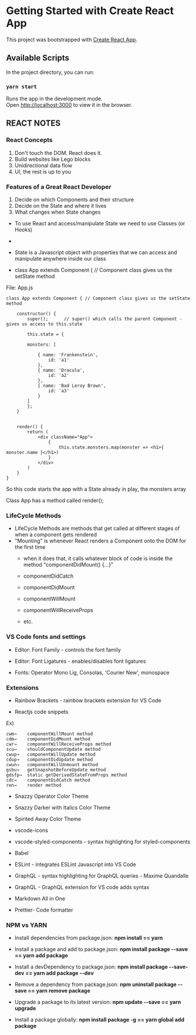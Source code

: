 # Getting Started with Create React App

This project was bootstrapped with [Create React App](https://github.com/facebook/create-react-app).

## Available Scripts

In the project directory, you can run:

### `yarn start`

Runs the app in the development mode.\
Open [http://localhost:3000](http://localhost:3000) to view it in the browser.

## REACT NOTES

### React Concepts

1. Don't touch the DOM. React does it.
2. Build websites like Lego blocks
3. Unidirectional data flow
4. UI, the rest is up to you

### Features of a Great React Developer

1. Decide on which Components and their structure
2. Decide on the State and where it lives
3. What changes when State changes

- To use React and access/manipulate State we need to use Classes (or Hooks)
- 
- State is a Javascript object with properties that we can access and manipulate anywhere inside our class

- class App extends Component { // Component class gives us the setState method

File: App.js

    class App extends Component { // Component class gives us the setState method

        constructor() {
            super();      // super() which calls the parent Component - gives us access to this.state

            this.state = {
            
            monsters: [
                
                { name: 'Frankenstein',
                    id: 'a1'
                },
                { name: 'Dracula',
                    id: 'a2'
                },
                { name: 'Bad Leroy Brown',
                    id: 'a3'
                }
            ]
            };
        }


        render() {
            return (
                <div className="App">
                    {
                        this.state.monsters.map(monster => <h1>{ monster.name }</h1>)
                    }
                </div>
            )
        }
    }

So this code starts the app with a State already in play, the monsters array

Class App has a method called render();


### LifeCycle Methods
- LifeCycle Methods are methods that get called at different stages of when a component gets rendered
- "Mounting" is whenever React renders a Component onto the DOM for the first time
    - when it does that, it calls whatever block of code is inside the method "componentDidMount() {...}"


    - componentDidCatch
    - componentDidMount
    - componentWillMount
    - componentWillReceiveProps
    - etc.


### VS Code fonts and settings

- Editor: Font Family - controls the font family

- Editor: Font Ligatures - enables/disables font ligatures

- Fonts: Operator Mono Lig, Consolas, 'Courier New', monospace

### Extensions

- Rainbow Brackets - rainbow brackets extension for VS Code

- Reactjs code snippets

Ex)

    cwm→	componentWillMount method
    cdm→	componentDidMount method
    cwr→	componentWillReceiveProps method
    scu→	shouldComponentUpdate method
    cwup→	componentWillUpdate method
    cdup→	componentDidUpdate method
    cwun→	componentWillUnmount method
    gsbu→	getSnapshotBeforeUpdate method
    gdsfp→	static getDerivedStateFromProps method
    cdc→	componentDidCatch method
    ren→	render method

- Snazzy Operator Color Theme

- Snazzy Darker with Italics Color Theme

- Spirited Away Color Theme

- vscode-icons

- vscode-styled-components - syntax highlighting for styled-components

- Babel

- ESLint - integrates ESLint Javascript into VS Code

- GraphQL - syntax highlighting for GraphQL queries - Maxime Quandalle

- GraphQL - GraphQL extension for VS code adds syntax

- Markdown All in One

- Prettier- Code formatter


### NPM vs YARN

- Install dependencies from package.json: **npm install == yarn**

- Install a package and add to package.json: **npm install package --save == yarn add package**

- Install a devDependency to package.json: **npm install package --save-dev == yarn add package --dev**

- Remove a dependency from package.json: **npm uninstall package --save == yarn remove package**

- Upgrade a package to its latest version: **npm update --save == yarn upgrade**

- Install a package globally: **npm install package -g == yarn global add package**


